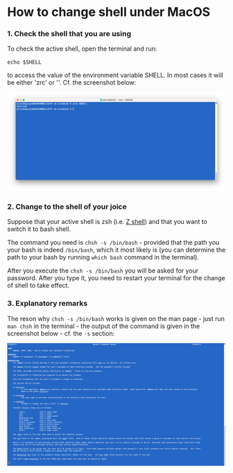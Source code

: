 # How to change shell under MacOS

### 1. Check the shell that you are using
To check the active shell, open the terminal and run:

```
echo $SHELL
```

to access the value of the environment variable SHELL. In most cases it will be either 'zrc' or ''. Cf. the screenshot below:

![Alt text](./screenshots/screenshot_change_shell.png "Optional title")


### 2. Change to the shell of your joice

Suppose that your active shell is zsh (i.e. [Z shell](https://www.zsh.org/)) and that you want 
to switch it to bash shell.

The command you need is  ```chsh -s /bin/bash``` - provided that the path you your bash is indeed ```/bin/bash```, which it most likely is (you can determine the path to your bash by running ``` which bash ``` command in the terminal).

After you execute the ```chsh -s /bin/bash``` you will be asked for your password. After you type it, you need to restart your terminal for the change of shell to take effect. 

### 3. Explanatory remarks
The reson why ```chsh -s /bin/bash``` works is given on the man page - just run ```man chsh``` in the terminal - the output of the command is given in the screenshot below - cf. the ```-s``` section:

![Alt text](./screenshots/screenshot_shell_man.png "Optional title")
